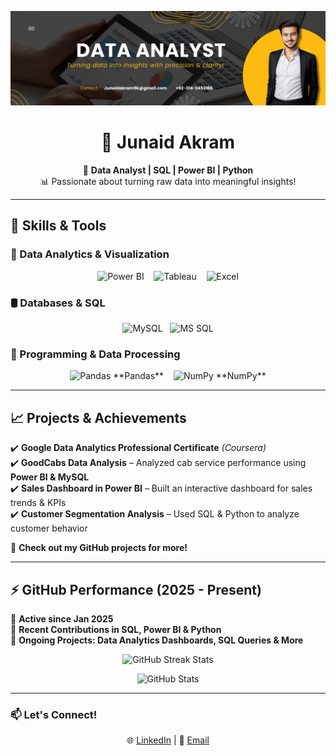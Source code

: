 ![logo](https://github.com/JunaidAkram0/Junaid-Akram-/blob/main/banner2.png)
<h1 align="center">👋 Junaid Akram</h1>

<p align="center">
  🎯 <strong>Data Analyst | SQL | Power BI | Python</strong> <br>
  📊 Passionate about turning raw data into meaningful insights!
</p>

---

## 🚀 Skills & Tools  

### 📌 Data Analytics & Visualization  
<p align="center">
  <img src="https://img.icons8.com/color/50/power-bi.png" alt="Power BI"/>  &nbsp;&nbsp;
  <img src="https://img.icons8.com/color/50/tableau-software.png" alt="Tableau"/> &nbsp;&nbsp;
  <img src="https://img.icons8.com/color/50/microsoft-excel-2019.png" alt="Excel"/> 
</p>

### 🛢 Databases & SQL  
<p align="center">
  <img src="https://img.icons8.com/color/50/mysql.png" alt="MySQL"/>&nbsp;&nbsp;
  <img src="https://img.icons8.com/color/50/microsoft-sql-server.png" alt="MS SQL"/>  
</p>

### 🐍 Programming & Data Processing  
<p align="center">
  <img src="https://img.icons8.com/color/50/pandas.png" alt="Pandas"/> **Pandas** &nbsp;&nbsp;
  <img src="https://img.icons8.com/color/50/numpy.png" alt="NumPy"/> **NumPy**
</p>

---

## 📈 Projects & Achievements  

✔️ **Google Data Analytics Professional Certificate** *(Coursera)*  
✔️ **GoodCabs Data Analysis** – Analyzed cab service performance using **Power BI & MySQL**  
✔️ **Sales Dashboard in Power BI** – Built an interactive dashboard for sales trends & KPIs  
✔️ **Customer Segmentation Analysis** – Used SQL & Python to analyze customer behavior  

📌 **Check out my GitHub projects for more!**  

---

## ⚡ GitHub Performance (2025 - Present)  

🔹 **Active since Jan 2025**  
🔹 **Recent Contributions in SQL, Power BI & Python**  
🔹 **Ongoing Projects: Data Analytics Dashboards, SQL Queries & More**  

<p align="center">
  <img src="https://github-readme-streak-stats.herokuapp.com/?user=JunaidAkram0&theme=white" alt="GitHub Streak Stats"/>
</p>

<p align="center">
  <img src="https://github-readme-stats.vercel.app/api?username=JunaidAkram0&show_icons=true&theme=white" alt="GitHub Stats"/>
</p>

---

### 📫 Let's Connect!  
<p align="center">
  🌐 <a href="#">LinkedIn</a> | 📩 <a href="#">Email</a>
</p>
